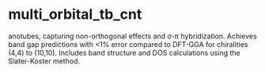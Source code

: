 # multi_orbital_tb_cnt
anotubes, capturing non-orthogonal effects and σ-π hybridization. Achieves band gap predictions with &lt;1% error compared to DFT-GGA for chiralities (4,4) to (10,10). Includes band structure and DOS calculations using the Slater-Koster method.

